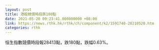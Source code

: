 ```yaml
---
layout: post
title: 港股競價時段跌180點
date: 2021-05-20 09:23:41.000000000 +08:00
link: https://news.rthk.hk/rthk/ch/component/k2/1591740-20210520.htm
categories: rthk
---
```


恒生指數競價時段報28413點，跌180點，跌幅0.63%。
